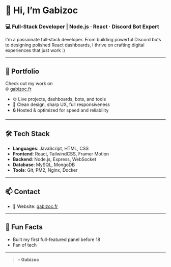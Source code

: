 # 👋 Hi, I’m **Gabizoc**

### 💻 Full‑Stack Developer | Node.js · React · Discord Bot Expert

I'm a passionate full‑stack developer. From building powerful Discord bots to designing polished React dashboards, I thrive on crafting digital experiences that just work :)

---

## 🚀 Portfolio

Check out my work on  
🌐 [gabizoc.fr](https://gabizoc.fr)

- ⚙️ Live projects, dashboards, bots, and tools  
- 🧠 Clean design, sharp UX, full responsiveness  
- 🔒 Hosted & optimized for speed and reliability

---

## 🛠 Tech Stack

- **Languages**: JavaScript, HTML, CSS  
- **Frontend**: React, TailwindCSS, Framer Motion  
- **Backend**: Node.js, Express, WebSocket  
- **Database**: MySQL, MongoDB  
- **Tools**: Git, PM2, Nginx, Docker  

---

## 📫 Contact

- 📍 Website: [gabizoc.fr](https://gabizoc.fr)

---

## 🧩 Fun Facts

- Built my first full-featured panel before 18  
- Fan of tech  

---

> **– Gabizoc**
